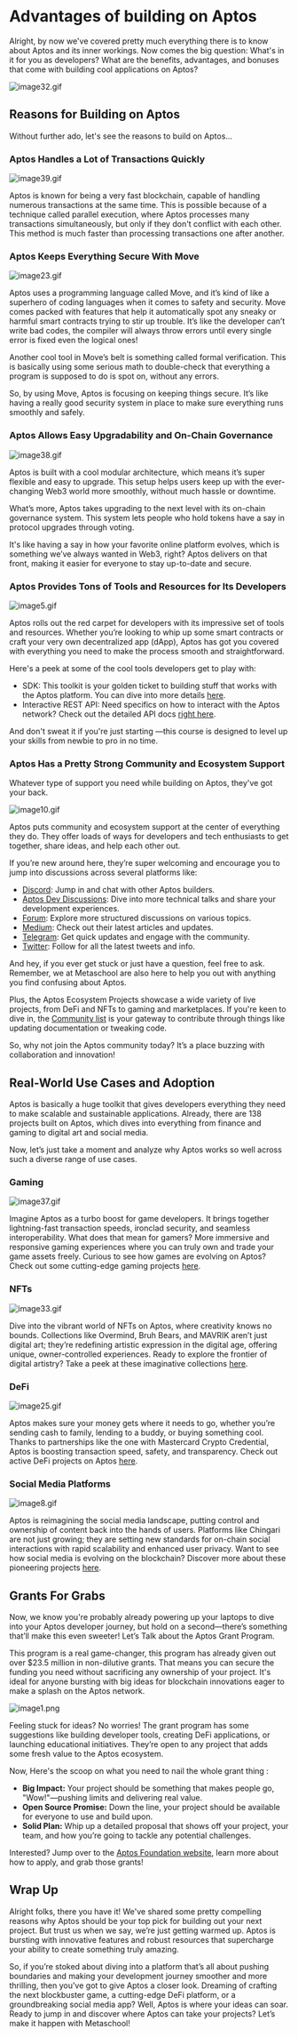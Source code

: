 # Advantages of building on Aptos

Alright, by now we've covered pretty much everything there is to know about Aptos and its inner workings. Now comes the big question: What's in it for you as developers? What are the benefits, advantages, and bonuses that come with building cool applications on Aptos?

![image32.gif](https://github.com/0xmetaschool/Learning-Projects/blob/main/assests_for_all/C1%20Introduction%20to%20Aptos/Advantages%20of%20building%20on%20Aptos/image32.gif?raw=true)

## Reasons for Building on Aptos

Without further ado, let's see the reasons to build on Aptos…

### Aptos Handles a Lot of Transactions Quickly

![image39.gif](https://github.com/0xmetaschool/Learning-Projects/blob/main/assests_for_all/C1%20Introduction%20to%20Aptos/Advantages%20of%20building%20on%20Aptos/image39.gif?raw=true)

Aptos is known for being a very fast blockchain, capable of handling numerous transactions at the same time. This is possible because of a technique called parallel execution, where Aptos processes many transactions simultaneously, but only if they don't conflict with each other. This method is much faster than processing transactions one after another.

### Aptos Keeps Everything Secure With Move

![image23.gif](https://github.com/0xmetaschool/Learning-Projects/blob/main/assests_for_all/C1%20Introduction%20to%20Aptos/Advantages%20of%20building%20on%20Aptos/image23.gif?raw=true)

Aptos uses a programming language called Move, and it’s kind of like a superhero of coding languages when it comes to safety and security. Move comes packed with features that help it automatically spot any sneaky or harmful smart contracts trying to stir up trouble. It’s like the developer can’t write bad codes, the compiler will always throw errors until every single error is fixed even the logical ones!

Another cool tool in Move’s belt is something called formal verification. This is basically using some serious math to double-check that everything a program is supposed to do is spot on, without any errors.

So, by using Move, Aptos is focusing on keeping things secure. It’s like having a really good security system in place to make sure everything runs smoothly and safely.

### Aptos Allows Easy Upgradability and On-Chain Governance

![image38.gif](https://github.com/0xmetaschool/Learning-Projects/blob/main/assests_for_all/C1%20Introduction%20to%20Aptos/Advantages%20of%20building%20on%20Aptos/image38.gif?raw=true)

Aptos is built with a cool modular architecture, which means it’s super flexible and easy to upgrade. This setup helps users keep up with the ever-changing Web3 world more smoothly, without much hassle or downtime.

What’s more, Aptos takes upgrading to the next level with its on-chain governance system. This system lets people who hold tokens have a say in protocol upgrades through voting.

It's like having a say in how your favorite online platform evolves, which is something we’ve always wanted in Web3, right? Aptos delivers on that front, making it easier for everyone to stay up-to-date and secure.

### Aptos Provides Tons of Tools and Resources for Its Developers

![image5.gif](https://github.com/0xmetaschool/Learning-Projects/blob/main/assests_for_all/C1%20Introduction%20to%20Aptos/Advantages%20of%20building%20on%20Aptos/image5.gif?raw=true)

Aptos rolls out the red carpet for developers with its impressive set of tools and resources. Whether you’re looking to whip up some smart contracts or craft your very own decentralized app (dApp), Aptos has got you covered with everything you need to make the process smooth and straightforward.

Here's a peek at some of the cool tools developers get to play with:

- SDK: This toolkit is your golden ticket to building stuff that works with the Aptos platform. You can dive into more details [here](https://aptos.dev/sdks/index/).
- Interactive REST API: Need specifics on how to interact with the Aptos network? Check out the detailed API docs [right here](https://aptos.dev/nodes/aptos-api-spec/#/).

And don't sweat it if you're just starting —this course is designed to level up your skills from newbie to pro in no time.

### Aptos Has a Pretty Strong Community and Ecosystem Support

Whatever type of support you need while building on Aptos, they've got your back.

![image10.gif](https://github.com/0xmetaschool/Learning-Projects/blob/main/assests_for_all/C1%20Introduction%20to%20Aptos/Advantages%20of%20building%20on%20Aptos/image10.webp?raw=true)

Aptos puts community and ecosystem support at the center of everything they do. They offer loads of ways for developers and tech enthusiasts to get together, share ideas, and help each other out.

If you’re new around here, they’re super welcoming and encourage you to jump into discussions across several platforms like:

- [Discord](https://discord.gg/aptosnetwork): Jump in and chat with other Aptos builders.
- [Aptos Dev Discussions](https://github.com/aptos-labs/aptos-developer-discussions/discussions): Dive into more technical talks and share your development experiences.
- [Forum](https://forum.aptosfoundation.org/): Explore more structured discussions on various topics.
- [Medium](https://medium.com/aptoslabs): Check out their latest articles and updates.
- [Telegram](https://t.me/AptosTG): Get quick updates and engage with the community.
- [Twitter](https://twitter.com/Aptos): Follow for all the latest tweets and info.

And hey, if you ever get stuck or just have a question, feel free to ask. Remember, we at Metaschool are also here to help you out with anything you find confusing about Aptos.

Plus, the Aptos Ecosystem Projects showcase a wide variety of live projects, from DeFi and NFTs to gaming and marketplaces. If you're keen to dive in, the [Community list](https://aptos.dev/community/) is your gateway to contribute through things like updating documentation or tweaking code.

So, why not join the Aptos community today? It’s a place buzzing with collaboration and innovation!

## Real-World Use Cases and Adoption

Aptos is basically a huge toolkit that gives developers everything they need to make scalable and sustainable applications. Already, there are 138 projects built on Aptos, which dives into everything from finance and gaming to digital art and social media.

Now, let’s just take a moment and analyze why Aptos works so well across such a diverse range of use cases.

### Gaming

![image37.gif](https://github.com/0xmetaschool/Learning-Projects/blob/main/assests_for_all/C1%20Introduction%20to%20Aptos/Advantages%20of%20building%20on%20Aptos/image37.webp?raw=true)

Imagine Aptos as a turbo boost for game developers. It brings together lightning-fast transaction speeds, ironclad security, and seamless interoperability. What does that mean for gamers? More immersive and responsive gaming experiences where you can truly own and trade your game assets freely. Curious to see how games are evolving on Aptos? Check out some cutting-edge gaming projects [here](https://aptosfoundation.org/ecosystem/projects/gaming).

### NFTs

![image33.gif](https://github.com/0xmetaschool/Learning-Projects/blob/main/assests_for_all/C1%20Introduction%20to%20Aptos/Advantages%20of%20building%20on%20Aptos/image33.webp?raw=true)

Dive into the vibrant world of NFTs on Aptos, where creativity knows no bounds. Collections like Overmind, Bruh Bears, and MAVRIK aren’t just digital art; they’re redefining artistic expression in the digital age, offering unique, owner-controlled experiences. Ready to explore the frontier of digital artistry? Take a peek at these imaginative collections [here](https://aptosfoundation.org/ecosystem/projects/nft-tooling).

### DeFi

![image25.gif](https://github.com/0xmetaschool/Learning-Projects/blob/main/assests_for_all/C1%20Introduction%20to%20Aptos/Advantages%20of%20building%20on%20Aptos/image25.webp?raw=true)

Aptos makes sure your money gets where it needs to go, whether you’re sending cash to family, lending to a buddy, or buying something cool. Thanks to partnerships like the one with Mastercard Crypto Credential, Aptos is boosting transaction speed, safety, and transparency. Check out active DeFi projects on Aptos [here](https://aptosfoundation.org/ecosystem/projects/defi).

### Social Media Platforms

![image8.gif](https://github.com/0xmetaschool/Learning-Projects/blob/main/assests_for_all/C1%20Introduction%20to%20Aptos/Advantages%20of%20building%20on%20Aptos/image8.webp?raw=true)

Aptos is reimagining the social media landscape, putting control and ownership of content back into the hands of users. Platforms like Chingari are not just growing; they are setting new standards for on-chain social interactions with rapid scalability and enhanced user privacy. Want to see how social media is evolving on the blockchain? Discover more about these pioneering projects [here](https://aptosfoundation.org/ecosystem/projects/social).

## Grants For Grabs

Now, we know you're probably already powering up your laptops to dive into your Aptos developer journey, but hold on a second—there’s something that’ll make this even sweeter! Let’s Talk about the Aptos Grant Program.

This program is a real game-changer, this program has already given out over $23.5 million in non-dilutive grants. That means you can secure the funding you need without sacrificing any ownership of your project. It's ideal for anyone bursting with big ideas for blockchain innovations eager to make a splash on the Aptos network.

![image1.png](https://github.com/0xmetaschool/Learning-Projects/blob/main/assests_for_all/C1%20Introduction%20to%20Aptos/Advantages%20of%20building%20on%20Aptos/image1.webp?raw=true)

Feeling stuck for ideas? No worries! The grant program has some suggestions like building developer tools, creating DeFi applications, or launching educational initiatives. They’re open to any project that adds some fresh value to the Aptos ecosystem.

Now, Here's the scoop on what you need to nail the whole grant thing :

- **Big Impact:** Your project should be something that makes people go, "Wow!"—pushing limits and delivering real value.
- **Open Source Promise:** Down the line, your project should be available for everyone to use and build upon.
- **Solid Plan:** Whip up a detailed proposal that shows off your project, your team, and how you’re going to tackle any potential challenges.

Interested? Jump over to the [Aptos Foundation website](https://aptosfoundation.org/grants#guidelines), learn more about how to apply, and grab those grants!

## Wrap Up

Alright folks, there you have it! We've shared some pretty compelling reasons why Aptos should be your top pick for building out your next project. But trust us when we say, we’re just getting warmed up. Aptos is bursting with innovative features and robust resources that supercharge your ability to create something truly amazing.

So, if you’re stoked about diving into a platform that’s all about pushing boundaries and making your development journey smoother and more thrilling, then you've got to give Aptos a closer look. Dreaming of crafting the next blockbuster game, a cutting-edge DeFi platform, or a groundbreaking social media app? Well, Aptos is where your ideas can soar. Ready to jump in and discover where Aptos can take your projects? Let’s make it happen with Metaschool!

